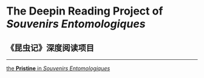 # The Deepin Reading Project of *Souvenirs Entomologiques*

## 《昆虫记》深度阅读项目

---

[the **Pristine** in *Souvenirs Entomologiques*](/deepin-reading-project/pristine)



<script src="/assets/common.js"></script>

<script>
    cleanPage();
</script>

